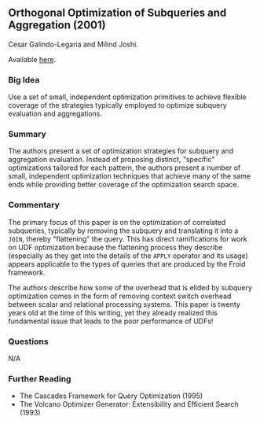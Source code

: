 ## Orthogonal Optimization of Subqueries and Aggregation (2001)

Cesar Galindo-Legaria and Milind Joshi.

Available [here](http://citeseerx.ist.psu.edu/viewdoc/download?doi=10.1.1.563.8492&rep=rep1&type=pdf).

### Big Idea

Use a set of small, independent optimization primitives to achieve flexible coverage of the strategies typically employed to optimize subquery evaluation and aggregations.

### Summary

The authors present a set of optimization strategies for subquery and aggregation evaluation. Instead of proposing distinct, "specific" optimizations tailored for each pattern, the authors present a number of small, independent optimization techniques that achieve many of the same ends while providing better coverage of the optimization search space.

### Commentary

The primary focus of this paper is on the optimization of correlated subqueries, typically by removing the subquery and translating it into a `JOIN`, thereby "flattening" the query. This has direct ramifications for work on UDF optimization because the flattening process they describe (especially as they get into the details of the `APPLY` operator and its usage) appears applicable to the types of queries that are produced by the Froid framework.

The authors describe how some of the overhead that is elided by subquery optimization comes in the form of removing context switch overhead between scalar and relational processing systems. This paper is twenty years old at the time of this writing, yet they already realized this fundamental issue that leads to the poor performance of UDFs!

### Questions

N/A

### Further Reading

- The Cascades Framework for Query Optimization (1995)
- The Volcano Optimizer Generator: Extensibility and Efficient Search (1993)
